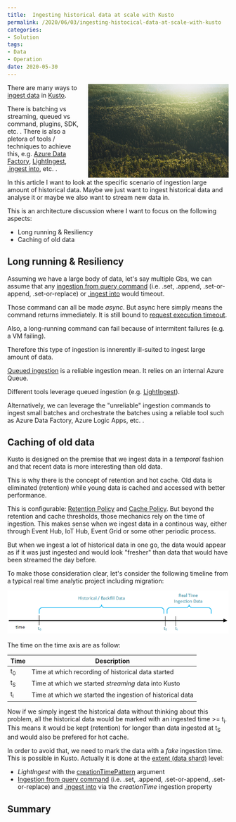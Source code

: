 ```yaml
---
title:  Ingesting historical data at scale with Kusto
permalink: /2020/06/03/ingesting-histocical-data-at-scale-with-kusto
categories:
- Solution
tags:
- Data
- Operation
date: 2020-05-30
---
```

<img style="float:right;padding-left:20px;" title="From pexels.com" src="/assets/posts/2020/2/ingesting-histocical-data-at-scale-with-kusto/conifer-daylight-evergreen-forest-572937.png" />

There are many ways to [ingest data](https://docs.microsoft.com/en-us/azure/data-explorer/ingest-data-overview) in [Kusto](/2020/02/19/azure-data-explorer-kusto).

There is batching vs streaming, queued vs command, plugins, SDK, etc.  .  There is also a pletora of tools / techniques to achieve this, e.g. [Azure Data Factory](https://docs.microsoft.com/en-us/azure/data-explorer/data-factory-integration), [LightIngest](https://docs.microsoft.com/en-us/azure/data-explorer/lightingest), [.ingest into](https://docs.microsoft.com/en-us/azure/data-explorer/kusto/management/data-ingestion/ingest-from-storage), etc.  .

In this article I want to look at the specific scenario of ingestion large amount of historical data.  Maybe we just want to ingest historical data and analyse it or maybe we also want to stream new data in.

This is an architecture discussion where I want to focus on the following aspects:

* Long running & Resiliency
* Caching of old data

## Long running & Resiliency

Assuming we have a large body of data, let's say multiple Gbs, we can assume that any [ingestion from query command](https://docs.microsoft.com/en-us/azure/data-explorer/kusto/management/data-ingestion/ingest-from-query) (i.e. .set, .append, .set-or-append, .set-or-replace) or [.ingest into](https://docs.microsoft.com/en-us/azure/data-explorer/kusto/management/data-ingestion/ingest-from-storage) would timeout.

Those command can all be made *async*.  But async here simply means the command returns immediately.  It is still bound to [request execution timeout](https://docs.microsoft.com/en-us/azure/data-explorer/kusto/concepts/querylimits#limit-on-request-execution-time-timeout).

Also, a long-running command can fail because of intermitent failures (e.g. a VM failing).

Therefore this type of ingestion is innerently ill-suited to ingest large amount of data.

[Queued ingestion](https://docs.microsoft.com/en-us/azure/data-explorer/kusto/api/netfx/kusto-ingest-queued-ingest-sample) is a reliable ingestion mean.  It relies on an internal Azure Queue.

Different tools leverage queued ingestion (e.g. [LightIngest](https://docs.microsoft.com/en-us/azure/data-explorer/lightingest)).

Alternatively, we can leverage the "unreliable" ingestion commands to ingest small batches and orchestrate the batches using a reliable tool such as Azure Data Factory, Azure Logic Apps, etc.  .

## Caching of old data

Kusto is designed on the premise that we ingest data in a *temporal* fashion and that recent data is more interesting than old data.

This is why there is the concept of retention and hot cache.  Old data is eliminated (retention) while young data is cached and accessed with better performance.

This is configurable:  [Retention Policy](https://docs.microsoft.com/en-us/azure/data-explorer/kusto/management/retentionpolicy) and [Cache Policy](https://docs.microsoft.com/en-us/azure/data-explorer/kusto/management/cachepolicy).  But beyond the retention and cache thresholds, those mechanics rely on the time of ingestion.  This makes sense when we ingest data in a continous way, either through Event Hub, IoT Hub, Event Grid or some other periodic process.

But when we ingest a lot of historical data in one go, the data would appear as if it was just ingested and would look "fresher" than data that would have been streamed the day before.

To make those consideration clear, let's consider the following timeline from a typical real time analytic project including migration:

![timeline](/assets/posts/2020/2/ingesting-histocical-data-at-scale-with-kusto/ingestion-timeline.png)

The time on the time axis are as follow:

Time|Description
-|-
t<sub>0</sub>|Time at which recording of historical data started
t<sub>S</sub>|Time at which we started *streaming* data into Kusto
t<sub>i</sub>|Time at which we started the ingestion of historical data

Now if we simply ingest the historical data without thinking about this problem, all the historical data would be marked with an ingested time >= t<sub>i</sub>.  This means it would be kept (retention) for longer than data ingested at t<sub>S</sub> and would also be prefered for hot cache.

In order to avoid that, we need to mark the data with a *fake* ingestion time.  This is possible in Kusto.  Actually it is done at the [extent (data shard)](https://docs.microsoft.com/en-us/azure/data-explorer/kusto/management/extents-overview) level:
* *LightIngest* with the [creationTimePattern](https://docs.microsoft.com/en-us/azure/data-explorer/lightingest#general-command-line-arguments) argument
* [Ingestion from query command](https://docs.microsoft.com/en-us/azure/data-explorer/kusto/management/data-ingestion/ingest-from-query) (i.e. .set, .append, .set-or-append, .set-or-replace) and [.ingest into](https://docs.microsoft.com/en-us/azure/data-explorer/kusto/management/data-ingestion/ingest-from-storage) via the *creationTime* ingestion property

## Summary